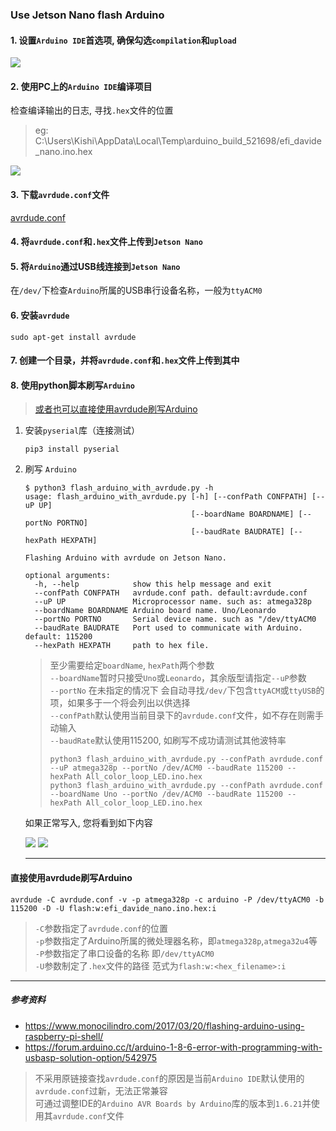 ### Use Jetson Nano flash Arduino

#### 1. 设置`Arduino IDE`首选项, 确保勾选`compilation`和`upload`

![](https://www.monocilindro.com/wp-content/uploads/2017/03/Arduino_flashing_Raspberry_01.png)

#### 2. 使用PC上的`Arduino IDE`编译项目

检查编译输出的日志, 寻找`.hex`文件的位置
> eg: C:\Users\Kishi\AppData\Local\Temp\arduino_build_521698/efi_davide_nano.ino.hex

![](https://www.monocilindro.com/wp-content/uploads/2017/03/Arduino_flashing_Raspberry_02-1024x556.png)

#### 3. 下载`avrdude.conf`文件

[avrdude.conf](avrdude.conf)

#### 4. 将`avrdude.conf`和`.hex`文件上传到`Jetson Nano`

#### 5. 将`Arduino`通过USB线连接到`Jetson Nano`

在`/dev/`下检查`Arduino`所属的USB串行设备名称，一般为`ttyACM0`

#### 6. 安装`avrdude`

```
sudo apt-get install avrdude
```

#### 7. 创建一个目录，并将`avrdude.conf`和`.hex`文件上传到其中

#### 8. 使用python脚本刷写`Arduino`

> [或者也可以直接使用avrdude刷写Arduino](#直接使用avrdude刷写Arduino)

1. 安装`pyserial`库（连接测试）

    ```
    pip3 install pyserial
    ```

2. 刷写 `Arduino`

    ```
    $ python3 flash_arduino_with_avrdude.py -h
    usage: flash_arduino_with_avrdude.py [-h] [--confPath CONFPATH] [--uP UP]
                                         [--boardName BOARDNAME] [--portNo PORTNO]
                                         [--baudRate BAUDRATE] [--hexPath HEXPATH]
    
    Flashing Arduino with avrdude on Jetson Nano.
    
    optional arguments:
      -h, --help            show this help message and exit
      --confPath CONFPATH   avrdude.conf path. default:avrdude.conf
      --uP UP               Microprocessor name. such as: atmega328p
      --boardName BOARDNAME Arduino board name. Uno/Leonardo
      --portNo PORTNO       Serial device name. such as "/dev/ttyACM0
      --baudRate BAUDRATE   Port used to communicate with Arduino. default: 115200
      --hexPath HEXPATH     path to hex file.
    ```

   > 至少需要给定`boardName`, `hexPath`两个参数 \
   > `--boardName`暂时只接受`Uno`或`Leonardo`，其余版型请指定`--uP`参数 \
   > `--portNo` 在未指定的情况下 会自动寻找`/dev/`下包含`ttyACM`或`ttyUSB`的项，如果多于一个将会列出以供选择 \
   > `--confPath`默认使用当前目录下的`avrdude.conf`文件，如不存在则需手动输入 \
   > `--baudRate`默认使用115200, 如刷写不成功请测试其他波特率
   > ```
    > python3 flash_arduino_with_avrdude.py --confPath avrdude.conf --uP atmega328p --portNo /dev/ACM0 --baudRate 115200 --hexPath All_color_loop_LED.ino.hex
    > python3 flash_arduino_with_avrdude.py --confPath avrdude.conf --boardName Uno --portNo /dev/ACM0 --baudRate 115200 --hexPath All_color_loop_LED.ino.hex
    > ```
   如果正常写入, 您将看到如下内容

   ![](https://www.monocilindro.com/wp-content/uploads/2017/03/Arduino_flashing_Raspberry_07-1024x556.png)
   ![](https://www.monocilindro.com/wp-content/uploads/2017/03/Arduino_flashing_Raspberry_08-1024x555.png)
    
   ---

#### 直接使用avrdude刷写Arduino

```
avrdude -C avrdude.conf -v -p atmega328p -c arduino -P /dev/ttyACM0 -b 115200 -D -U flash:w:efi_davide_nano.ino.hex:i
```

> `-C`参数指定了`avrdude.conf`的位置 \
> `-p`参数指定了Arduino所属的微处理器名称，即`atmega328p`,`atmega32u4`等 \
> `-P`参数指定了串口设备的名称 即`/dev/ttyACM0`\
> `-U`参数制定了`.hex`文件的路径 范式为`flash:w:<hex_filename>:i`

---

##### 参考资料

* https://www.monocilindro.com/2017/03/20/flashing-arduino-using-raspberry-pi-shell/
* https://forum.arduino.cc/t/arduino-1-8-6-error-with-programming-with-usbasp-solution-option/542975

> 不采用原链接查找`avrdude.conf`的原因是当前`Arduino IDE`默认使用的`avrdude.conf`过新，无法正常兼容\
> 可通过调整IDE的`Arduino AVR Boards by Arduino`库的版本到`1.6.21`并使用其`avrdude.conf`文件